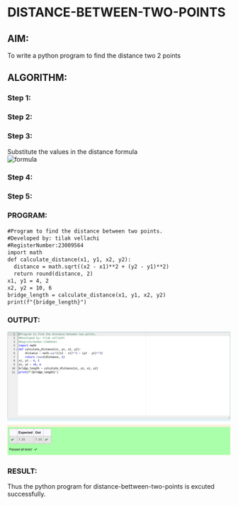 # DISTANCE-BETWEEN-TWO-POINTS

## AIM:
To write a python program to find the distance two 2 points
## ALGORITHM:
### Step 1: 
### Step 2: 
### Step 3: 
Substitute the values in the distance formula  
![formula](formula.JPG)
### Step 4: 
### Step 5: 
### PROGRAM:
  ```
  #Program to find the distance between two points.
#Developed by: tilak vellachi   
#RegisterNumber:23009564
import math
def calculate_distance(x1, y1, x2, y2):
    distance = math.sqrt((x2 - x1)**2 + (y2 - y1)**2)
    return round(distance, 2)
x1, y1 = 4, 2
x2, y2 = 10, 6
bridge_length = calculate_distance(x1, y1, x2, y2)
print(f"{bridge_length}")
```


### OUTPUT:
![output3](output3.png)

### RESULT:
Thus the python program for distance-bettween-two-points is excuted successfully.
